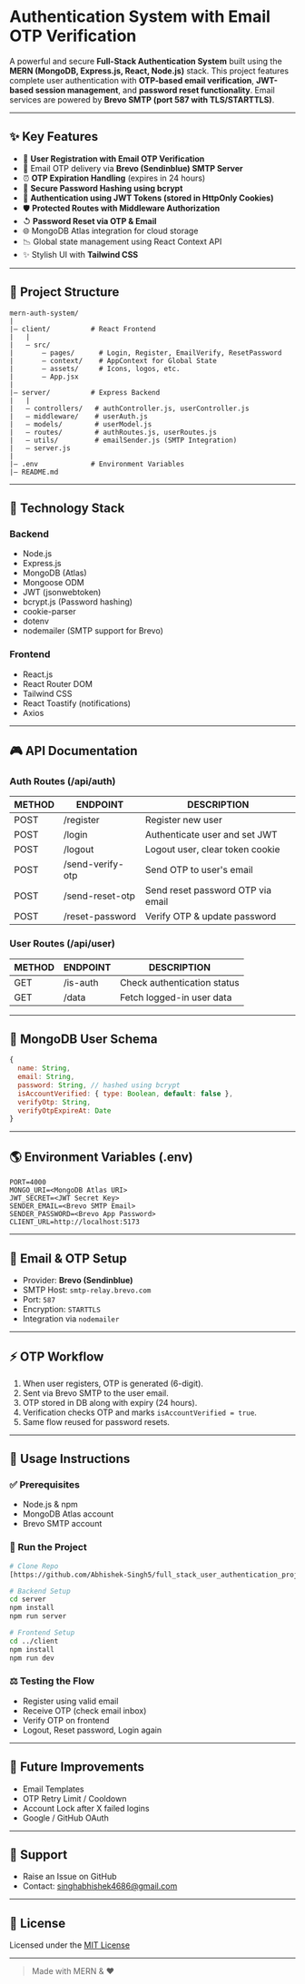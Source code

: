 # Authentication System with Email OTP Verification

A powerful and secure **Full-Stack Authentication System** built using the **MERN (MongoDB, Express.js, React, Node.js)** stack. This project features complete user authentication with **OTP-based email verification**, **JWT-based session management**, and **password reset functionality**. Email services are powered by **Brevo SMTP (port 587 with TLS/STARTTLS)**.

---

## ✨ Key Features

- 📅 **User Registration with Email OTP Verification**
- 📧 Email OTP delivery via **Brevo (Sendinblue) SMTP Server**
- ⏰ **OTP Expiration Handling** (expires in 24 hours)
- 🔐 **Secure Password Hashing using bcrypt**
- 🔑 **Authentication using JWT Tokens (stored in HttpOnly Cookies)**
- 🛡️ **Protected Routes with Middleware Authorization**
- ↺ **Password Reset via OTP & Email**
- 🌐 MongoDB Atlas integration for cloud storage
- 📉 Global state management using React Context API
- ✨ Stylish UI with **Tailwind CSS**

---

## 📂 Project Structure

```
mern-auth-system/
|
|— client/          # React Frontend
|   |
|   — src/
|       — pages/      # Login, Register, EmailVerify, ResetPassword
|       — context/    # AppContext for Global State
|       — assets/     # Icons, logos, etc.
|       — App.jsx
|
|— server/          # Express Backend
|   |
|   — controllers/   # authController.js, userController.js
|   — middleware/    # userAuth.js
|   — models/        # userModel.js
|   — routes/        # authRoutes.js, userRoutes.js
|   — utils/         # emailSender.js (SMTP Integration)
|   — server.js
|
|— .env             # Environment Variables
|— README.md
```

---

## 🔧 Technology Stack

### Backend

- Node.js
- Express.js
- MongoDB (Atlas)
- Mongoose ODM
- JWT (jsonwebtoken)
- bcrypt.js (Password hashing)
- cookie-parser
- dotenv
- nodemailer (SMTP support for Brevo)

### Frontend

- React.js
- React Router DOM
- Tailwind CSS
- React Toastify (notifications)
- Axios

---

## 🎮 API Documentation

### Auth Routes (/api/auth)

| METHOD | ENDPOINT         | DESCRIPTION                       |
| ------ | ---------------- | --------------------------------- |
| POST   | /register        | Register new user                 |
| POST   | /login           | Authenticate user and set JWT     |
| POST   | /logout          | Logout user, clear token cookie   |
| POST   | /send-verify-otp | Send OTP to user's email          |
| POST   | /send-reset-otp  | Send reset password OTP via email |
| POST   | /reset-password  | Verify OTP & update password      |

### User Routes (/api/user)

| METHOD | ENDPOINT | DESCRIPTION                 |
| ------ | -------- | --------------------------- |
| GET    | /is-auth | Check authentication status |
| GET    | /data    | Fetch logged-in user data   |

---

## 📁 MongoDB User Schema

```javascript
{
  name: String,
  email: String,
  password: String, // hashed using bcrypt
  isAccountVerified: { type: Boolean, default: false },
  verifyOtp: String,
  verifyOtpExpireAt: Date
}
```

---

## 🌎 Environment Variables (.env)

```env
PORT=4000
MONGO_URI=<MongoDB Atlas URI>
JWT_SECRET=<JWT Secret Key>
SENDER_EMAIL=<Brevo SMTP Email>
SENDER_PASSWORD=<Brevo App Password>
CLIENT_URL=http://localhost:5173
```

---

## 👀 Email & OTP Setup

- Provider: **Brevo (Sendinblue)**
- SMTP Host: `smtp-relay.brevo.com`
- Port: `587`
- Encryption: `STARTTLS`
- Integration via `nodemailer`

---

## ⚡ OTP Workflow

1. When user registers, OTP is generated (6-digit).
2. Sent via Brevo SMTP to the user email.
3. OTP stored in DB along with expiry (24 hours).
4. Verification checks OTP and marks `isAccountVerified = true`.
5. Same flow reused for password resets.

---

## 📖 Usage Instructions

### ✅ Prerequisites

- Node.js & npm
- MongoDB Atlas account
- Brevo SMTP account

### 🔄 Run the Project

```bash
# Clone Repo
[https://github.com/Abhishek-Singh5/full_stack_user_authentication_project.git]

# Backend Setup
cd server
npm install
npm run server

# Frontend Setup
cd ../client
npm install
npm run dev
```

### ⚖️ Testing the Flow

- Register using valid email
- Receive OTP (check email inbox)
- Verify OTP on frontend
- Logout, Reset password, Login again

---

## 🚀 Future Improvements

- Email Templates
- OTP Retry Limit / Cooldown
- Account Lock after X failed logins
- Google / GitHub OAuth

---

## 💬 Support

- Raise an Issue on GitHub
- Contact: [singhabhishek4686@gmail.com](mailto\:your.email@example.com)

---

## 💚 License

Licensed under the [MIT License](LICENSE)

---

> Made with MERN & ❤️

